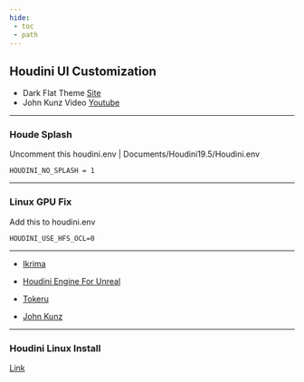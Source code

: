 ```yaml
---
hide:
 - toc
 - path
---
```


## Houdini UI Customization
- Dark Flat Theme [Site](https://axelschoterman.com/resources)<br>
- John Kunz Video [Youtube](https://www.youtube.com/watch?v=VdiEd84Kjsw)

---
### Houde Splash

Uncomment this houdini.env | Documents/Houdini19.5/Houdini.env
``` 
HOUDINI_NO_SPLASH = 1
```
---
### Linux GPU Fix
Add this to houdini.env
```
HOUDINI_USE_HFS_OCL=0
```
---
- [Ikrima](https://ikrima.dev/)

- [Houdini Engine For Unreal](https://www.sidefx.com/docs/unreal/index.html)

- [Tokeru](https://www.tokeru.com/cgwiki/main_page)

- [John Kunz](https://wiki.johnkunz.com/index.php?title=resources)
---
### Houdini Linux Install
[Link](https://www.sidefx.com/faq/question/install-linux/)